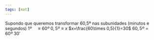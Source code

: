 ```yaml
---
tags: [mat]
---
```


Supondo que queremos transformar 60,5º nas subunidades (minutos e segundos)
$1º\ \ \ \ \equiv 60º$
$0,5º \equiv x$
$x=\frac{60\times 0,5}{1}=30$
$60,5º=60º\ 30'$
